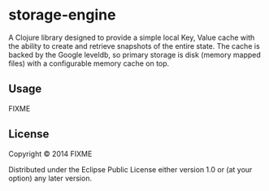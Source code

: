 # storage-engine

A Clojure library designed to provide a simple local Key, Value
cache with the ability to create and retrieve snapshots of the
entire state.
The cache is backed by the Google leveldb, so primary storage
is disk (memory mapped files) with a configurable memory cache on top.

## Usage

FIXME

## License

Copyright © 2014 FIXME

Distributed under the Eclipse Public License either version 1.0 or (at
your option) any later version.
